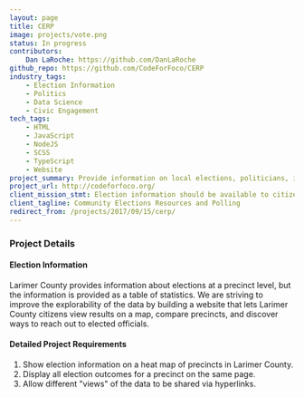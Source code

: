 ```yaml
---
layout: page
title: CERP
image: projects/vote.png
status: In progress
contributors:
    Dan LaRoche: https://github.com/DanLaRoche
github_repo: https://github.com/CodeForFoco/CERP
industry_tags:
    - Election Information
    - Politics
    - Data Science
    - Civic Engagement
tech_tags:
    - HTML
    - JavaScript
    - NodeJS
    - SCSS
    - TypeScript
    - Website
project_summary: Provide information on local elections, politicians, issues, and political outcomes. Visualize and share results.
project_url: http://codeforfoco.org/
client_mission_stmt: Election information should be available to citizens in an easy to understand, fun to explore, and overall interesting way so that our community can better understand itself and its political past, present, and future.
client_tagline: Community Elections Resources and Polling
redirect_from: /projects/2017/09/15/cerp/
---
```


### Project Details
#### Election Information
Larimer County provides information about elections at a precinct level, but the information is provided as a table of statistics. We are striving to improve the explorability of the data by building a website that lets Larimer County citizens view results on a map, compare precincts, and discover ways to reach out to elected officials.

#### Detailed Project Requirements
1. Show election information on a heat map of precincts in Larimer County.
2. Display all election outcomes for a precinct on the same page.
3. Allow different "views" of the data to be shared via hyperlinks.
